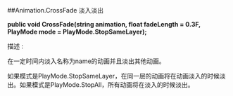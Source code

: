 ##Animation.CrossFade 淡入淡出

**public void CrossFade(string animation, float fadeLength = 0.3F, PlayMode mode = PlayMode.StopSameLayer);**

描述 : 

在一定时间内淡入名称为name的动画并且淡出其他动画。

如果模式是PlayMode.StopSameLayer，在同一层的动画将在动画淡入的时候淡出。如果模式是PlayMode.StopAll，所有动画将在淡入的时候淡出。